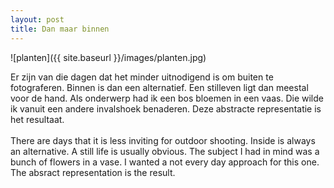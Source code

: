 ```yaml
---
layout: post
title: Dan maar binnen
---
```


![planten]({{ site.baseurl }}/images/planten.jpg)

Er zijn van die dagen dat het minder uitnodigend is om buiten te fotograferen. Binnen is dan een alternatief. Een stilleven ligt dan meestal voor de hand. Als onderwerp had ik een bos bloemen in een vaas. Die wilde ik vanuit een andere invalshoek benaderen. Deze abstracte representatie is het resultaat.
<br><br>
There are days that it is less inviting for outdoor shooting. Inside is always an alternative. A still life is usually obvious. The subject I had in mind was a bunch of flowers in a vase. I wanted a not every day approach for this one. The absract representation is the result.